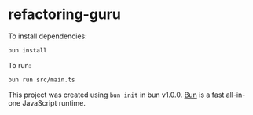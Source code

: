 # refactoring-guru

To install dependencies:

```bash
bun install
```

To run:

```bash
bun run src/main.ts
```

This project was created using `bun init` in bun v1.0.0. [Bun](https://bun.sh) is a fast all-in-one JavaScript runtime.
